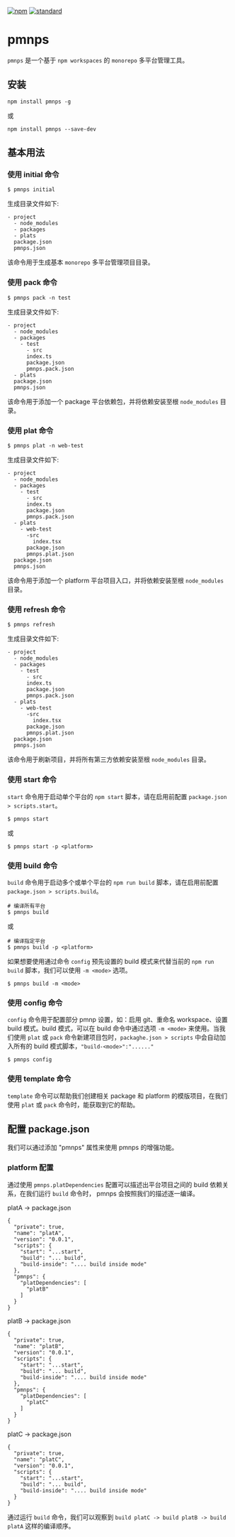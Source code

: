 [![npm][npm-image]][npm-url]
[![standard][standard-image]][standard-url]

[npm-image]: https://img.shields.io/npm/v/pmnps.svg?style=flat-square
[npm-url]: https://www.npmjs.com/package/pmnps
[standard-image]: https://img.shields.io/badge/code%20style-standard-brightgreen.svg?style=flat-square
[standard-url]: http://npm.im/standard

# pmnps

`pmnps` 是一个基于 `npm workspaces` 的 `monorepo` 多平台管理工具。

## 安装

```
npm install pmnps -g
```

或

```
npm install pmnps --save-dev
```

## 基本用法

### 使用 initial 命令

```
$ pmnps initial
```

生成目录文件如下:

```
- project
  - node_modules
  - packages
  - plats
  package.json
  pmnps.json
```

该命令用于生成基本 `monorepo` 多平台管理项目目录。

### 使用 pack 命令

```
$ pmnps pack -n test
```

生成目录文件如下:

```
- project
  - node_modules
  - packages
    - test
      - src
      index.ts
      package.json
      pmnps.pack.json
  - plats
  package.json
  pmnps.json
```

该命令用于添加一个 package 平台依赖包，并将依赖安装至根 `node_modules` 目录。

### 使用 plat 命令

```
$ pmnps plat -n web-test
```

生成目录文件如下:

```
- project
  - node_modules
  - packages
    - test
      - src
      index.ts
      package.json
      pmnps.pack.json
  - plats
    - web-test
      -src
        index.tsx
      package.json
      pmnps.plat.json
  package.json
  pmnps.json
```

该命令用于添加一个 platform 平台项目入口，并将依赖安装至根 `node_modules` 目录。

### 使用 refresh 命令

```
$ pmnps refresh
```

生成目录文件如下:

```
- project
  - node_modules
  - packages
    - test
      - src
      index.ts
      package.json
      pmnps.pack.json
  - plats
    - web-test
      -src
        index.tsx
      package.json
      pmnps.plat.json
  package.json
  pmnps.json
```

该命令用于刷新项目，并将所有第三方依赖安装至根 `node_modules` 目录。

### 使用 start 命令

`start` 命令用于启动单个平台的 `npm start` 脚本，请在启用前配置 `package.json > scripts.start`。

```
$ pmnps start
```

或

```
$ pmnps start -p <platform>
```

### 使用 build 命令

`build` 命令用于启动多个或单个平台的 `npm run build` 脚本，请在启用前配置 `package.json > scripts.build`。

```
# 编译所有平台
$ pmnps build
```

或

```
# 编译指定平台
$ pmnps build -p <platform>
```

如果想要使用通过命令 `config` 预先设置的 build 模式来代替当前的 `npm run build` 脚本，我们可以使用 `-m <mode>` 选项。

```
$ pmnps build -m <mode>
```

### 使用 config 命令

`config` 命令用于配置部分 pmnp 设置，如：启用 git、重命名 workspace、设置 build 模式。build 模式，可以在 build 命令中通过选项 `-m <mode>` 来使用。当我们使用 `plat` 或 `pack` 命令新建项目包时，`packaghe.json > scripts` 中会自动加入所有的 build 模式脚本，`"build-<mode>":"......"`

```
$ pmnps config
```

### 使用 template 命令

`template` 命令可以帮助我们创建相关 package 和 platform 的模版项目，在我们使用 `plat` 或 `pack` 命令时，能获取到它的帮助。

## 配置 package.json

我们可以通过添加 "pmnps" 属性来使用 pmnps 的增强功能。

### platform 配置

通过使用 `pmnps.platDependencies` 配置可以描述出平台项目之间的 build 依赖关系，在我们运行 `build` 命令时， pmnps 会按照我们的描述逐一编译。

platA -> package.json

```
{
  "private": true,
  "name": "platA",
  "version": "0.0.1",
  "scripts": {
    "start": "...start",
    "build": "... build",
    "build-inside": ".... build inside mode" 
  },
  "pmnps": {
    "platDependencies": [
      "platB"
    ]
  }
}
```

platB -> package.json

```
{
  "private": true,
  "name": "platB",
  "version": "0.0.1",
  "scripts": {
    "start": "...start",
    "build": "... build",
    "build-inside": ".... build inside mode" 
  },
  "pmnps": {
    "platDependencies": [
      "platC"
    ]
  }
}
```

platC -> package.json

```
{
  "private": true,
  "name": "platC",
  "version": "0.0.1",
  "scripts": {
    "start": "...start",
    "build": "... build",
    "build-inside": ".... build inside mode" 
  }
}
```

通过运行 `build` 命令，我们可以观察到 `build platC -> build platB -> build platA` 这样的编译顺序。